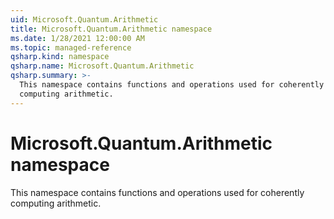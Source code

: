 ```yaml
---
uid: Microsoft.Quantum.Arithmetic
title: Microsoft.Quantum.Arithmetic namespace
ms.date: 1/28/2021 12:00:00 AM
ms.topic: managed-reference
qsharp.kind: namespace
qsharp.name: Microsoft.Quantum.Arithmetic
qsharp.summary: >-
  This namespace contains functions and operations used for coherently
  computing arithmetic.
---
```


# Microsoft.Quantum.Arithmetic namespace

This namespace contains functions and operations used for coherentlycomputing arithmetic.

